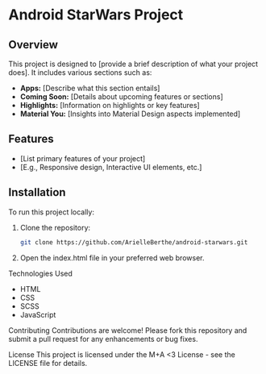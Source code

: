 # Android StarWars Project

## Overview

This project is designed to [provide a brief description of what your project does]. It includes various sections such as:

- **Apps:** [Describe what this section entails]
- **Coming Soon:** [Details about upcoming features or sections]
- **Highlights:** [Information on highlights or key features]
- **Material You:** [Insights into Material Design aspects implemented]

## Features

- [List primary features of your project]
- [E.g., Responsive design, Interactive UI elements, etc.]

## Installation

To run this project locally:

1. Clone the repository:
   ```bash
   git clone https://github.com/ArielleBerthe/android-starwars.git

2. Open the index.html file in your preferred web browser.

Technologies Used
- HTML
- CSS
- SCSS
- JavaScript

Contributing
Contributions are welcome! Please fork this repository and submit a pull request for any enhancements or bug fixes.

License
This project is licensed under the M+A <3 License - see the LICENSE file for details.
